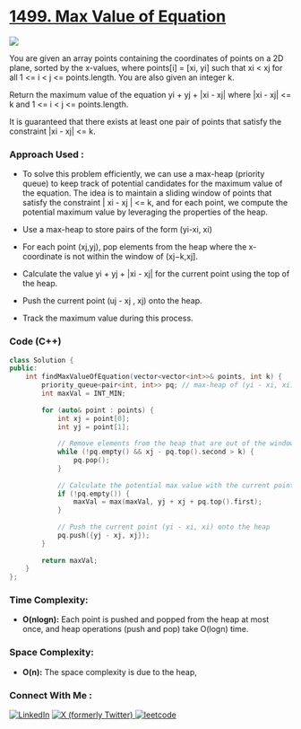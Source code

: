 # [1499. Max Value of Equation](https://leetcode.com/problems/max-value-of-equation/description/)

![](https://badgen.net/badge/Level/Hard/red)

You are given an array points containing the coordinates of points on a 2D plane, sorted by the x-values, where points[i] = [xi, yi] such that xi < xj for all 1 <= i < j <= points.length. You are also given an integer k.

Return the maximum value of the equation yi + yj + |xi - xj| where |xi - xj| <= k and 1 <= i < j <= points.length.

It is guaranteed that there exists at least one pair of points that satisfy the constraint |xi - xj| <= k.

### Approach Used :

-   To solve this problem efficiently, we can use a max-heap (priority queue) to keep track of potential candidates for the maximum value of the equation. The idea is to maintain a sliding window of points that satisfy the constraint | xi - xj | <= k, and for each point, we compute the potential maximum value by leveraging the properties of the heap.

- Use a max-heap to store pairs of the form (yi-xi, xi)
- For each point (xj,yj), pop elements from the heap where the x-coordinate is not within the window of (xj−k,xj].
- Calculate the value yi + yj + |xi - xj| for the current point using the top of the heap.
- Push the current point (uj - xj , xj) onto the heap.
- Track the maximum value during this process.

### Code (C++)

```cpp
class Solution {
public:
    int findMaxValueOfEquation(vector<vector<int>>& points, int k) {
        priority_queue<pair<int, int>> pq; // max-heap of (yi - xi, xi)
        int maxVal = INT_MIN;
        
        for (auto& point : points) {
            int xj = point[0];
            int yj = point[1];
            
            // Remove elements from the heap that are out of the window
            while (!pq.empty() && xj - pq.top().second > k) {
                pq.pop();
            }
            
            // Calculate the potential max value with the current point
            if (!pq.empty()) {
                maxVal = max(maxVal, yj + xj + pq.top().first);
            }
            
            // Push the current point (yi - xi, xi) onto the heap
            pq.push({yj - xj, xj});
        }
        
        return maxVal;
    }
};
```

### Time Complexity:
- **O(nlogn):** Each point is pushed and popped from the heap at most once, and heap operations (push and pop) take O(logn) time.

### Space Complexity:
- **O(n):** The space complexity is due to the heap,


### Connect With Me : 

<a href="https://www.linkedin.com/in/shivam-ray-b4306524a/" target="_blank"><img src="https://img.shields.io/badge/LinkedIn-0077B5?style=for-the-badge&logo=linkedin&logoColor=white" alt="LinkedIn"></a>
<a href="https://x.com/rai_shivam11/" target="_blank"><img src="https://img.shields.io/badge/Twitter-1DA1F2?style=for-the-badge&logo=twitter&logoColor=white" alt="X (formerly Twitter)">
</a>
<a href="https://leetcode.com/u/shrunited0702/" target="_blank"><img src="https://img.shields.io/badge/LeetCode-000000?style=for-the-badge&logo=LeetCode&logoColor=#d16c06" alt="leetcode">
</a>